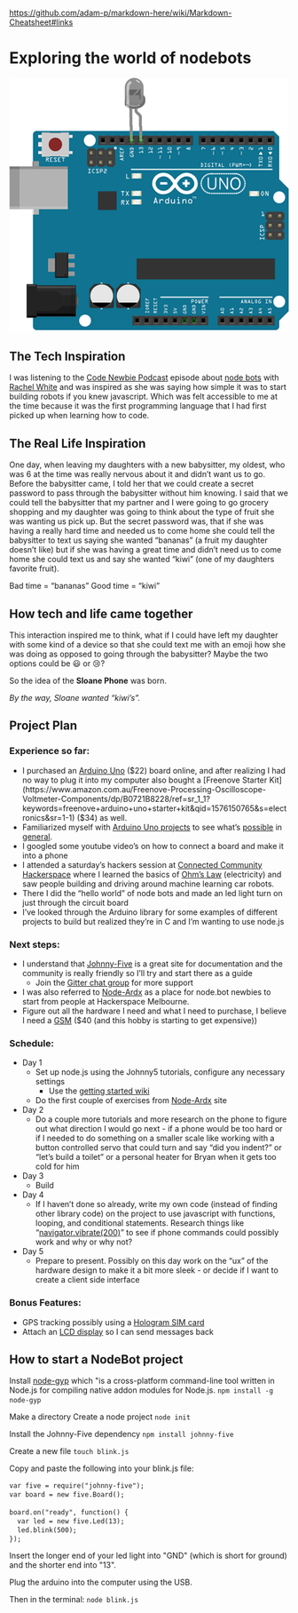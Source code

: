 https://github.com/adam-p/markdown-here/wiki/Markdown-Cheatsheet#links

# Exploring the world of nodebots

![](images/led-scene-0.gif)

## The Tech Inspiration

I was listening to the [Code Newbie Podcast](https://www.codenewbie.org/podcast) episode about [node bots](https://www.codenewbie.org/podcast/how-do-you-build-a-robot-in-javascript) with [Rachel White](http://rachelisaweso.me/) and was inspired as she was saying how simple it was to start building robots if you knew javascript. Which was felt accessible to me at the time because it was the first programming language that I had first picked up when learning how to code.

## The Real Life Inspiration

One day, when leaving my daughters with a new babysitter, my oldest, who was 6 at the time was really nervous about it and didn’t want us to go. Before the babysitter came, I told her that we could create a secret password to pass through the babysitter without him knowing. I said that we could tell the babysitter that my partner and I were going to go grocery shopping and my daughter was going to think about the type of fruit she was wanting us pick up. But the secret password was, that if she was having a really hard time and needed us to come home she could tell the babysitter to text us saying she wanted “bananas” (a fruit my daughter doesn’t like) but if she was having a great time and didn’t need us to come home she could text us and say she wanted “kiwi” (one of my daughters favorite fruit).

Bad time = “bananas” Good time = “kiwi”

## How tech and life came together

This interaction inspired me to think, what if I could have left my daughter with some kind of a device so that she could text me with an emoji how she was doing as opposed to going through the babysitter? Maybe the two options could be :smiley: or :cry:?

So the idea of the **Sloane Phone** was born.

_By the way, Sloane wanted “kiwi’s”._

## Project Plan

### Experience so far:

- I purchased an [Arduino Uno](https://store.arduino.cc/usa/arduino-uno-rev3) ($22) board online, and after realizing I had no way to plug it into my computer also bought a [Freenove Starter Kit](https://www.amazon.com.au/Freenove-Processing-Oscilloscope-Voltmeter-Components/dp/B0721B8228/ref=sr_1_1?keywords=freenove+arduino+uno+starter+kit&qid=1576150765&s=electronics&sr=1-1) ($34) as well.
- Familiarized myself with [Arduino Uno projects](https://electronicsforu.com/arduino-projects-ideas) to see what’s [possible](https://howtomechatronics.com/arduino-projects/) in [general](https://circuitdigest.com/arduino-projects).
- I googled some youtube video’s on how to connect a board and make it into a phone
- I attended a saturday’s hackers session at [Connected Community Hackerspace](https://www.hackmelbourne.org/) where I learned the basics of [Ohm’s Law](https://en.wikipedia.org/wiki/Ohm%27s_law) (electricity) and saw people building and driving around machine learning car robots.
- There I did the “hello world” of node bots and made an led light turn on just through the circuit board
- I’ve looked through the Arduino library for some examples of different projects to build but realized they’re in C and I’m wanting to use node.js

### Next steps:

- I understand that [Johnny-Five](http://johnny-five.io/) is a great site for documentation and the community is really friendly so I’ll try and start there as a guide
  - Join the [Gitter chat group](https://gitter.im/rwaldron/johnny-five) for more support
- I was also referred to [Node-Ardx](http://node-ardx.org/) as a place for node.bot newbies to start from people at Hackerspace Melbourne.
- Figure out all the hardware I need and what I need to purchase, I believe I need a [GSM](https://www.arduino.cc/en/Guide/ArduinoGSMShield) (\$40 (and this hobby is starting to get expensive))

### Schedule:

- Day 1
  - Set up node.js using the Johnny5 tutorials, configure any necessary settings
    - Use the [getting started wiki](https://github.com/rwaldron/johnny-five/wiki/Getting-Started)
  - Do the first couple of exercises from [Node-Ardx](http://node-ardx.org/) site
- Day 2
  - Do a couple more tutorials and more research on the phone to figure out what direction I would go next - if a phone would be too hard or if I needed to do something on a smaller scale like working with a button controlled servo that could turn and say “did you indent?” or “let’s build a toilet” or a personal heater for Bryan when it gets too cold for him
- Day 3
  - Build
- Day 4
  - If I haven’t done so already, write my own code (instead of finding other library code) on the project to use javascript with functions, looping, and conditional statements. Research things like “[navigator.vibrate(200)](https://developer.mozilla.org/en-US/docs/Web/API/Navigator/vibrate)” to see if phone commands could possibly work and why or why not?
- Day 5
  - Prepare to present. Possibly on this day work on the “ux” of the hardware design to make it a bit more sleek - or decide if I want to create a client side interface

### Bonus Features:

- GPS tracking possibly using a [Hologram SIM card](https://hologram.io/store/)
- Attach an [LCD display](https://www.arduino.cc/en/Tutorial/HelloWorld) so I can send messages back

## How to start a NodeBot project

Install [node-gyp](https://github.com/nodejs/node-gyp) which "is a cross-platform command-line tool written in Node.js for compiling native addon modules for Node.js.
`npm install -g node-gyp`

Make a directory
Create a node project
`node init`

Install the Johnny-Five dependency
`npm install johnny-five`

Create a new file
`touch blink.js`

Copy and paste the following into your blink.js file:

```
var five = require("johnny-five");
var board = new five.Board();

board.on("ready", function() {
  var led = new five.Led(13);
  led.blink(500);
});
```

Insert the longer end of your led light into "GND" (which is short for ground) and the shorter end into "13".

Plug the arduino into the computer using the USB.

Then in the terminal:
`node blink.js`

